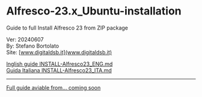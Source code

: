 # Alfresco-23.x_Ubuntu-installation
Guide to full Install Alfresco 23 from ZIP package

Ver: 20240607 <br>
By: Stefano Bortolato <br>
Site: [www.digitaldsb.it](www.digitaldsb.it)

[Inglish guide INSTALL-Alfresco23_ENG.md](INSTALL-Alfresco23_ENG.md)  <br>
[Guida Italiana INSTALL-Alfresco23_ITA.md](INSTALL-Alfresco23_ITA.md)

----

[Full guide aviable from... coming soon](https://www.digitaldsb.it)
